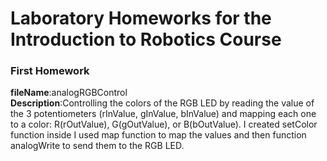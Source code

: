 # Laboratory Homeworks for the Introduction to Robotics Course

### First Homework 
**fileName**:analogRGBControl  
**Description**:Controlling the colors of the RGB LED by reading the value of the 3 potentiometers (rInValue, gInValue, bInValue) and mapping each one to a color: R(rOutValue), G(gOutValue), or B(bOutValue). I created setColor function inside I used map function to map the values and then function analogWrite to send them to the RGB LED.

